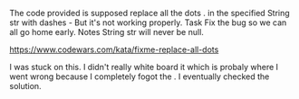 The code provided is supposed replace all the dots . in the specified String str with dashes -
But it's not working properly.
Task
Fix the bug so we can all go home early.
Notes
String str will never be null.

https://www.codewars.com/kata/fixme-replace-all-dots

I was stuck on this. I didn't really white board it which is probaly where I went wrong because I completely fogot the \. I eventually checked the solution.